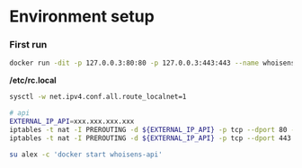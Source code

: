# Environment setup


### First run

```bash
docker run -dit -p 127.0.0.3:80:80 -p 127.0.0.3:443:443 --name whoisens-api whoisens-api
```


**/etc/rc.local**

```bash
sysctl -w net.ipv4.conf.all.route_localnet=1

# api
EXTERNAL_IP_API=xxx.xxx.xxx.xxx
iptables -t nat -I PREROUTING -d ${EXTERNAL_IP_API} -p tcp --dport 80 -j DNAT --to 127.0.0.3:80
iptables -t nat -I PREROUTING -d ${EXTERNAL_IP_API} -p tcp --dport 443 -j DNAT --to 127.0.0.3:443

su alex -c 'docker start whoisens-api'
```
